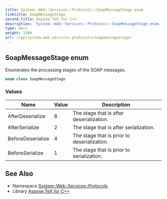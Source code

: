 ```yaml
---
title: System::Web::Services::Protocols::SoapMessageStage enum
linktitle: SoapMessageStage
second_title: Aspose.TeX for C++
description: 'System::Web::Services::Protocols::SoapMessageStage enum. Enumerates the processing stages of the SOAP messages in C++.'
type: docs
weight: 1300
url: /cpp/system.web.services.protocols/soapmessagestage/
---
```

## SoapMessageStage enum


Enumerates the processing stages of the SOAP messages.

```cpp
enum class SoapMessageStage
```

### Values

| Name | Value | Description |
| --- | --- | --- |
| AfterDeserialize | 8 | The stage that is after deserialization. |
| AfterSerialize | 2 | The stage that is after serialization. |
| BeforeDeserialize | 4 | The stage that is prior to deserialization. |
| BeforeSerialize | 1 | The stage that is prior to serialization. |

## See Also

* Namespace [System::Web::Services::Protocols](../)
* Library [Aspose.TeX for C++](../../)
